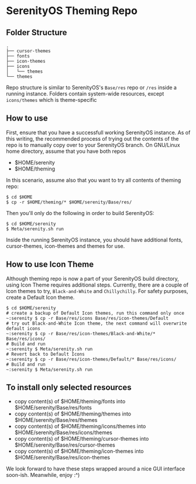 # SerenityOS Theming Repo

## Folder Structure
```
.
├── cursor-themes
├── fonts
├── icon-themes
├── icons
│   └── themes
└── themes
```

Repo structure is similar to SerenityOS's `Base/res` repo or `/res` inside a running instance.
Folders contain system-wide resources, except `icons/themes` which is theme-specific

## How to use
First, ensure that you have a successfull working SerenityOS instance.
As of this writing, the recommended process of trying out the contents of the repo is to manually copy over to your SerenityOS branch. On GNU/Linux home directory, assume that you have both repos
- $HOME/serenity
- $HOME/theming

In this scenario, assume also that you want to try all contents of theming repo:
```
$ cd $HOME
$ cp -r $HOME/theming/* $HOME/serenity/Base/res/
```
Then you'll only do the following in order to build SerenityOS:
```
$ cd $HOME/serenity
$ Meta/serenity.sh run
```

Inside the running SerenityOS instance, you should have additional fonts, cursor-themes, icon-themes and themes for use.

## How to use Icon Theme
Although theming repo is now a part of your SerenityOS build directory, using Icon Theme requires additional steps.
Currently, there are a couple of Icon themes to try, `Black-and-White` and `Chillychilly`.
For safety purposes, create a Default Icon theme.
```
$ cd $HOME/serenity
# create a backup of Default Icon themes, run this command only once
~:serenity $ cp -r Base/res/icons Base/res/icon-themes/Default
# try out Black-and-White Icon theme, the next command will overwrite default icons
~:serenity $ cp -r Base/res/icon-themes/Black-and-White/* Base/res/icons/
# Build and run
~:serenity $ Meta/serenity.sh run
# Revert back to Default Icons
~:serenity $ cp -r Base/res/icon-themes/Default/* Base/res/icons/
# Build and run
~:serenity $ Meta/serenity.sh run
```

## To install only selected resources
- copy content(s) of $HOME/theming/fonts into $HOME/serenity/Base/res/fonts
- copy content(s) of $HOME/theming/themes into $HOME/serenity/Base/res/themes
- copy content(s) of $HOME/theming/icons/themes into $HOME/serenity/Base/res/icons/themes
- copy content(s) of $HOME/theming/cursor-themes into $HOME/serenity/Base/res/cursor-themes
- copy content(s) of $HOME/theming/icon-themes into $HOME/serenity/Base/res/icon-themes

We look forward to have these steps wrapped around a nice GUI interface soon-ish.
Meanwhile, enjoy :^) 
